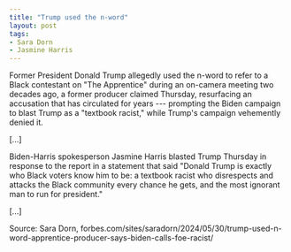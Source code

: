```yaml
---
title: "Trump used the n-word"
layout: post
tags:
- Sara Dorn
- Jasmine Harris
---
```


Former President Donald Trump allegedly used the n-word to refer to a Black contestant on "The Apprentice" during an on-camera meeting two decades ago, a former producer claimed Thursday, resurfacing an accusation that has circulated for years --- prompting the Biden campaign to blast Trump as a "textbook racist," while Trump's campaign vehemently denied it.

[...]

Biden-Harris spokesperson Jasmine Harris blasted Trump Thursday in response to the report in a statement that said "Donald Trump is exactly who Black voters know him to be: a textbook racist who disrespects and attacks the Black community every chance he gets, and the most ignorant man to run for president."

[...]

Source: Sara Dorn, forbes.com/sites/saradorn/2024/05/30/trump-used-n-word-apprentice-producer-says-biden-calls-foe-racist/
